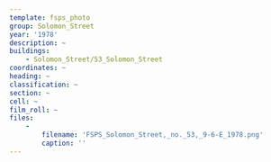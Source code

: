 ```yaml
---
template: fsps_photo
group: Solomon_Street
year: '1978'
description: ~
buildings:
    - Solomon_Street/53_Solomon_Street
coordinates: ~
heading: ~
classification: ~
section: ~
cell: ~
film_roll: ~
files:
    -
        filename: 'FSPS_Solomon_Street,_no._53,_9-6-E_1978.png'
        caption: ''
---
```

